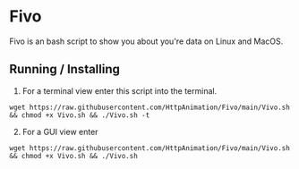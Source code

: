 # Fivo
Fivo is an bash script to show you about you're data on Linux and MacOS.

## Running / Installing
1) For a terminal view enter this script into the terminal.
```
wget https://raw.githubusercontent.com/HttpAnimation/Fivo/main/Vivo.sh && chmod +x Vivo.sh && ./Vivo.sh -t
```
2) For a GUI view enter
```
wget https://raw.githubusercontent.com/HttpAnimation/Fivo/main/Vivo.sh && chmod +x Vivo.sh && ./Vivo.sh
```
